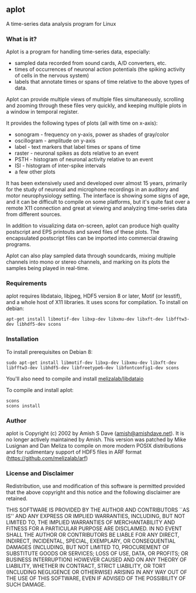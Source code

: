 
## aplot

A time-series data analysis program for Linux

### What is it?

Aplot is a program for handling time-series data, especially:

+ sampled data recorded from sound cards, A/D converters, etc.
+ times of occurrences of neuronal action potentials (the
  spiking activity of cells in the nervous system)
+ labels that annotate times or spans of time relative to the
  above types of data.

Aplot can provide multiple views of multiple files simultaneously, scrolling and
zooming through these files very quickly, and keeping multiple plots in a window
in temporal register.

It provides the following types of plots (all with time on x-axis):

+ sonogram - frequency on y-axis, power as shades of gray/color
+ oscillogram - amplitude on y-axis
+ label - text markers that label times or spans of time
+ raster - neuronal spikes as dots relative to an event
+ PSTH - histogram of neuronal activity relative to an event
+ ISI - histogram of inter-spike intervals
+ a few other plots

It has been extensively used and developed over almost 15 years, primarily for
the study of neuronal and microphone recordings in an auditory and motor
neurophysiology setting. The interface is showing some signs of age, and it can
be difficult to compile on some platforms, but it's quite fast over a remote X11
connection and great at viewing and analyzing time-series data from different
sources.

In addition to visualizing data on-screen, aplot can produce high quality
postscript and EPS printouts and saved files of these plots. The encapsulated
postscript files can be imported into commercial drawing programs.

Aplot can also play sampled data through soundcards, mixing multiple channels
into mono or stereo channels, and marking on its plots the samples being played
in real-time.

### Requirements

aplot requires libdataio, libjpeg, HDF5 version 8 or later, Motif (or lesstif), and a whole host of X11 libraries. It uses scons for compilation. To install on debian:

    apt-get install libmotif-dev libxp-dev libxmu-dev libxft-dev libfftw3-dev libhdf5-dev scons

### Installation

To install prerequisites on Debian 8:

    sudo apt-get install libmotif-dev libxp-dev libxmu-dev libxft-dev libfftw3-dev libhdf5-dev libfreetype6-dev libfontconfig1-dev scons

You'll also need to compile and install [melizalab/libdataio](https://github.com/melizalab/libdataio)

To compile and install aplot:

    scons
    scons install

### Author

aplot is Copyright (c) 2002 by Amish S Dave (amish@amishdave.net). It is no longer actively maintained by Amish. This version was patched by Mike Lusignan and Dan Meliza to compile on more modern POSIX distributions and for rudimentary support of HDF5 files in ARF format (https://github.com/melizalab/arf)

### License and Disclaimer

Redistribution, use and modification of this software is permitted provided that
the above copyright and this notice and the following disclaimer are retained.

THIS SOFTWARE IS PROVIDED BY THE AUTHOR AND CONTRIBUTORS ``AS IS'' AND ANY
EXPRESS OR IMPLIED WARRANTIES, INCLUDING, BUT NOT LIMITED TO, THE IMPLIED
WARRANTIES OF MERCHANTABILITY AND FITNESS FOR A PARTICULAR PURPOSE ARE
DISCLAIMED. IN NO EVENT SHALL THE AUTHOR OR CONTRIBUTORS BE LIABLE FOR ANY
DIRECT, INDIRECT, INCIDENTAL, SPECIAL, EXEMPLARY, OR CONSEQUENTIAL DAMAGES
(INCLUDING, BUT NOT LIMITED TO, PROCUREMENT OF SUBSTITUTE GOODS OR SERVICES;
LOSS OF USE, DATA, OR PROFITS; OR BUSINESS INTERRUPTION) HOWEVER CAUSED AND ON
ANY THEORY OF LIABILITY, WHETHER IN CONTRACT, STRICT LIABILITY, OR TORT
(INCLUDING NEGLIGENCE OR OTHERWISE) ARISING IN ANY WAY OUT OF THE USE OF THIS
SOFTWARE, EVEN IF ADVISED OF THE POSSIBILITY OF SUCH DAMAGE.
